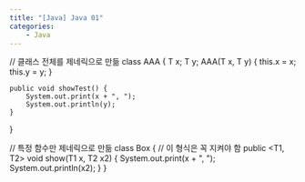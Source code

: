 ```yaml
---
title: "[Java] Java 01"
categories:
    - Java
---
```

//	클래스 전체를 제네릭으로 만듦
class AAA<T> {
	T x;
	T y;
	AAA(T x, T y) {
		this.x = x;
		this.y = y;
	}
	
	public void showTest() {
		System.out.print(x + ", ");
		System.out.println(y);
	}
}

//	특정 함수만 제네릭으로 만듦
class Box {	
	//	이 형식은 꼭 지켜야 함
	public <T1, T2> void show(T1 x, T2 x2) {
		System.out.print(x + ", ");
		System.out.println(x2);
	}
}